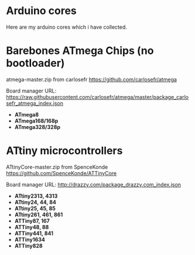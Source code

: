 Arduino cores
=============

Here are my arduino cores which i have collected. 

Barebones ATmega Chips (no bootloader)
================================
atmega-master.zip from carlosefr https://github.com/carlosefr/atmega

Board manager URL: https://raw.githubusercontent.com/carlosefr/atmega/master/package_carlosefr_atmega_index.json

* **ATmega8**
* **ATmega168/168p**
* **ATmega328/328p**

ATtiny microcontrollers
==========================
ATtinyCore-master.zip from SpenceKonde https://github.com/SpenceKonde/ATTinyCore

Board manager URL: http://drazzy.com/package_drazzy.com_index.json

* **ATtiny2313, 4313**
* **ATtiny24, 44, 84**
* **ATtiny25, 45, 85**
* **ATtiny261, 461, 861**
* **ATTiny87, 167**
* **ATTiny48, 88**
* **ATTiny441, 841**
* **ATTiny1634**
* **ATTiny828**
